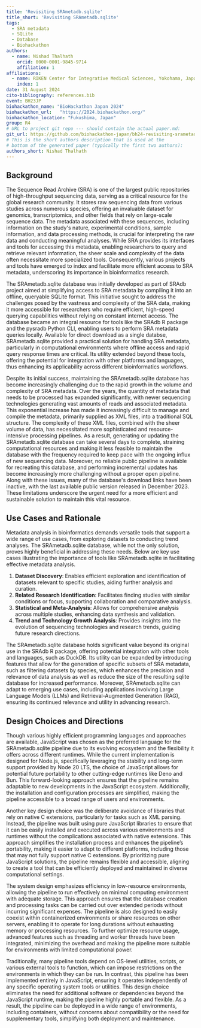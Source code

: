 ```yaml
---
title: 'Revisiting SRAmetadb.sqlite'
title_short: 'Revisiting SRAmetadb.sqlite'
tags:
  - SRA metadata
  - SQLite
  - Database
  - Biohackathon
authors:
  - name: Nishad Thalhath
    orcid: 0000-0001-9845-9714
    affiliation: 1
affiliations:
  - name: RIKEN Center for Integrative Medical Sciences, Yokohama, Japan
    index: 1
date: 31 August 2024
cito-bibliography: references.bib
event: BH23JP
biohackathon_name: "BioHackathon Japan 2024"
biohackathon_url:   "https://2024.biohackathon.org/"
biohackathon_location: "Fukushima, Japan"
group: R4
# URL to project git repo --- should contain the actual paper.md:
git_url: https://github.com/biohackathon-japan/bh24-revisiting-srametadb.sqlite
# This is the short authors description that is used at the
# bottom of the generated paper (typically the first two authors):
authors_short: Nishad Thalhath
---
```


## Background

The Sequence Read Archive (SRA) is one of the largest public repositories of high-throughput sequencing data, serving as a critical resource for the global research community. It stores raw sequencing data from various studies across numerous species, offering an invaluable dataset for genomics, transcriptomics, and other fields that rely on large-scale sequence data. The metadata associated with these sequences, including information on the study's nature, experimental conditions, sample information, and data processing methods, is crucial for interpreting the raw data and conducting meaningful analyses. While SRA provides its interfaces and tools for accessing this metadata, enabling researchers to query and retrieve relevant information, the sheer scale and complexity of the data often necessitate more specialized tools. Consequently, various projects and tools have emerged to index and facilitate more efficient access to SRA metadata, underscoring its importance in bioinformatics research.

The SRAmetadb.sqlite database was initially developed as part of SRAdb project aimed at simplifying access to SRA metadata by compiling it into an offline, queryable SQLite format. This initiative sought to address the challenges posed by the vastness and complexity of the SRA data, making it more accessible for researchers who require efficient, high-speed querying capabilities without relying on constant internet access. The database became an integral resource for tools like the SRAdb R package and the pysradb Python CLI, enabling users to perform SRA metadata queries locally. Available for direct download as a single databse, SRAmetadb.sqlite provided a practical solution for handling SRA metadata, particularly in computational environments where offline access and rapid query response times are critical. Its utility extended beyond these tools, offering the potential for integration with other platforms and languages, thus enhancing its applicability across different bioinformatics workflows.

Despite its initial success, maintaining the SRAmetadb.sqlite database has become increasingly challenging due to the rapid growth in the volume and complexity of SRA metadata. Over the years, the quantity of metadata that needs to be processed has expanded significantly, with newer sequencing technologies generating vast amounts of reads and associated metadata. This exponential increase has made it increasingly difficult to manage and compile the metadata, primarily supplied as XML files, into a traditional SQL structure. The complexity of these XML files, combined with the sheer volume of data, has necessitated more sophisticated and resource-intensive processing pipelines. As a result, generating or updating the SRAmetadb.sqlite database can take several days to complete, straining computational resources and making it less feasible to maintain the database with the frequency required to keep pace with the ongoing influx of new sequencing data. Moreover, no reliable public pipeline is available for recreating this database, and performing incremental updates has become increasingly more challenging without a proper open pipeline. Along with these issues, many of the database's download links have been inactive, with the last available public version released in December 2023. These limitations underscore the urgent need for a more efficient and sustainable solution to maintain this vital resource.

## Use Cases and Rationale

Metadata analysis in bioinformatics demands versatile tools that support a wide range of use cases, from exploring datasets to conducting trend analyses. The SRAmetadb.sqlite database, while not the only solution, proves highly beneficial in addressing these needs. Below are key use cases illustrating the importance of tools like SRAmetadb.sqlite in facilitating effective metadata analysis.

1. **Dataset Discovery**:
   Enables efficient exploration and identification of datasets relevant to specific studies, aiding further analysis and curation.
2. **Related Research Identification**:
   Facilitates finding studies with similar conditions or focus, supporting collaboration and comparative analysis.
3. **Statistical and Meta-Analysis**:
   Allows for comprehensive analysis across multiple studies, enhancing data synthesis and validation.
4. **Trend and Technology Growth Analysis**:
   Provides insights into the evolution of sequencing technologies and research trends, guiding future research directions.

The SRAmetadb.sqlite database holds significant value beyond its original use in the SRAdb R package, offering potential integration with other tools and languages, such as DuckDB. Its utility can be expanded by introducing features that allow for the generation of specific subsets of SRA metadata, such as filtering datasets by species, which enhances the precision and relevance of data analysis as well as reduce the size of the resulting sqlite database for increased performance. Moreover,  SRAmetadb.sqlite can adapt to emerging use cases, including applications involving Large Language Models (LLMs) and Retrieval-Augmented Generation (RAG), ensuring its continued relevance and utility in advancing research.

## Design Choices and Directions

Though various highly efficient programming languages and approaches are available, JavaScript was chosen as the preferred language for the SRAmetadb.sqlite pipeline due to its evolving ecosystem and the flexibility it offers across different runtimes. While the current implementation is designed for Node.js, specifically leveraging the stability and long-term support provided by Node 20 LTS, the choice of JavaScript allows for potential future portability to other cutting-edge runtimes like Deno and Bun. This forward-looking approach ensures that the pipeline remains adaptable to new developments in the JavaScript ecosystem. Additionally, the installation and configuration processes are simplified, making the pipeline accessible to a broad range of users and environments.

Another key design choice was the deliberate avoidance of libraries that rely on native C extensions, particularly for tasks such as XML parsing. Instead, the pipeline was built using pure JavaScript libraries to ensure that it can be easily installed and executed across various environments and runtimes without the complications associated with native extensions. This approach simplifies the installation process and enhances the pipeline’s portability, making it easier to adapt to different platforms, including those that may not fully support native C extensions. By prioritizing pure JavaScript solutions, the pipeline remains flexible and accessible, aligning to create a tool that can be efficiently deployed and maintained in diverse computational settings.

The system design emphasizes efficiency in low-resource environments, allowing the pipeline to run effectively on minimal computing environment with adequate storage. This approach ensures that the database creation and processing tasks can be carried out over extended periods without incurring significant expenses. The pipeline is also designed to easily coexist within containerized environments or share resources on other servers, enabling it to operate for long durations without exhausting memory or processing resources. To further optimize resource usage, advanced features such as threading and worker threads have been integrated, minimizing the overhead and making the pipeline more suitable for environments with limited computational power.

Traditionally, many pipeline tools depend on OS-level utilities, scripts, or various external tools to function, which can impose restrictions on the environments in which they can be run. In contrast, this pipeline has been implemented entirely in JavaScript, ensuring it operates independently of any specific operating system tools or utilities. This design choice eliminates the need for additional software or dependencies beyond the JavaScript runtime, making the pipeline highly portable and flexible. As a result, the pipeline can be deployed in a wide range of environments, including containers, without concerns about compatibility or the need for supplementary tools, simplifying both deployment and maintenance.
